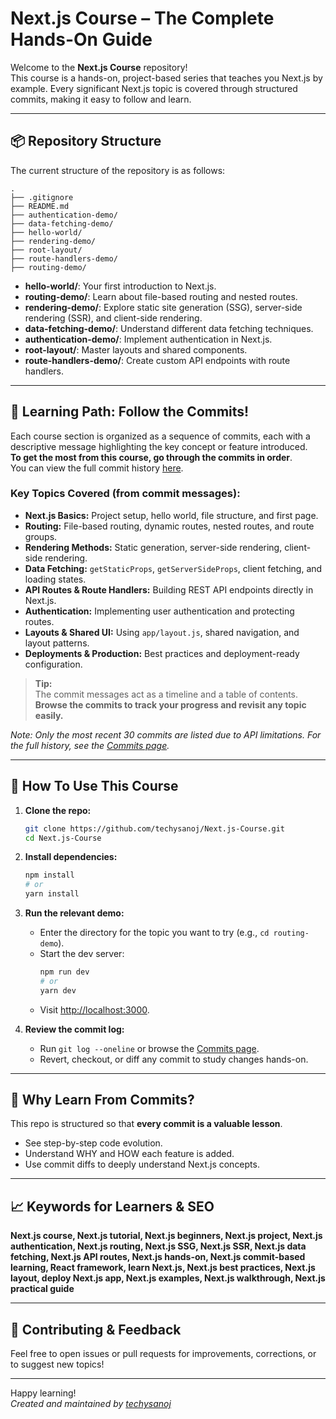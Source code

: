 # Next.js Course – The Complete Hands-On Guide

Welcome to the **Next.js Course** repository!  
This course is a hands-on, project-based series that teaches you Next.js by example. Every significant Next.js topic is covered through structured commits, making it easy to follow and learn.

---

## 📦 Repository Structure

The current structure of the repository is as follows:

```
.
├── .gitignore
├── README.md
├── authentication-demo/
├── data-fetching-demo/
├── hello-world/
├── rendering-demo/
├── root-layout/
├── route-handlers-demo/
├── routing-demo/
```

- **hello-world/**: Your first introduction to Next.js.
- **routing-demo/**: Learn about file-based routing and nested routes.
- **rendering-demo/**: Explore static site generation (SSG), server-side rendering (SSR), and client-side rendering.
- **data-fetching-demo/**: Understand different data fetching techniques.
- **authentication-demo/**: Implement authentication in Next.js.
- **root-layout/**: Master layouts and shared components.
- **route-handlers-demo/**: Create custom API endpoints with route handlers.

---

## 📖 Learning Path: Follow the Commits!

Each course section is organized as a sequence of commits, each with a descriptive message highlighting the key concept or feature introduced.  
**To get the most from this course, go through the commits in order**.  
You can view the full commit history [here](https://github.com/techysanoj/Next.js-Course/commits/main).

### Key Topics Covered (from commit messages):

- **Next.js Basics:** Project setup, hello world, file structure, and first page.
- **Routing:** File-based routing, dynamic routes, nested routes, and route groups.
- **Rendering Methods:** Static generation, server-side rendering, client-side rendering.
- **Data Fetching:** `getStaticProps`, `getServerSideProps`, client fetching, and loading states.
- **API Routes & Route Handlers:** Building REST API endpoints directly in Next.js.
- **Authentication:** Implementing user authentication and protecting routes.
- **Layouts & Shared UI:** Using `app/layout.js`, shared navigation, and layout patterns.
- **Deployments & Production:** Best practices and deployment-ready configuration.

> **Tip:**  
> The commit messages act as a timeline and a table of contents.  
> **Browse the commits to track your progress and revisit any topic easily.**

_Note: Only the most recent 30 commits are listed due to API limitations. For the full history, see the [Commits page](https://github.com/techysanoj/Next.js-Course/commits/main)._

---

## 🚀 How To Use This Course

1. **Clone the repo:**
    ```bash
    git clone https://github.com/techysanoj/Next.js-Course.git
    cd Next.js-Course
    ```

2. **Install dependencies:**
    ```bash
    npm install
    # or
    yarn install
    ```

3. **Run the relevant demo:**
    - Enter the directory for the topic you want to try (e.g., `cd routing-demo`).
    - Start the dev server:
      ```bash
      npm run dev
      # or
      yarn dev
      ```
    - Visit [http://localhost:3000](http://localhost:3000).

4. **Review the commit log:**
    - Run `git log --oneline` or browse the [Commits page](https://github.com/techysanoj/Next.js-Course/commits/main).
    - Revert, checkout, or diff any commit to study changes hands-on.

---

## 🎯 Why Learn From Commits?

This repo is structured so that **every commit is a valuable lesson**.  
- See step-by-step code evolution.
- Understand WHY and HOW each feature is added.
- Use commit diffs to deeply understand Next.js concepts.

---

## 📈 Keywords for Learners & SEO

**Next.js course, Next.js tutorial, Next.js beginners, Next.js project, Next.js authentication, Next.js routing, Next.js SSG, Next.js SSR, Next.js data fetching, Next.js API routes, Next.js hands-on, Next.js commit-based learning, React framework, learn Next.js, Next.js best practices, Next.js layout, deploy Next.js app, Next.js examples, Next.js walkthrough, Next.js practical guide**

---

## 🤝 Contributing & Feedback

Feel free to open issues or pull requests for improvements, corrections, or to suggest new topics!

---

Happy learning!  
*Created and maintained by [techysanoj](https://github.com/techysanoj)*
